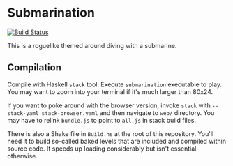 Submarination
=============

[![Build Status](https://travis-ci.org/Noeda/submarination.svg?branch=master)](https://travis-ci.org/Noeda/submarination)

This is a roguelike themed around diving with a submarine.

Compilation
-----------

Compile with Haskell `stack` tool. Execute `submarination` executable to play.
You may want to zoom into your terminal if it's much larger than 80x24.

If you want to poke around with the browser version, invoke `stack` with
`--stack-yaml stack-browser.yaml` and then navigate to `web/` directory. You
may have to relink `bundle.js` to point to `all.js` in stack build files.

There is also a Shake file in `Build.hs` at the root of this repository. You'll
need it to build so-called baked levels that are included and compiled within
source code. It speeds up loading considerably but isn't essential otherwise.


